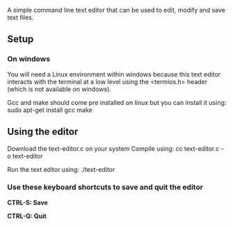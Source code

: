 A simple command line text editor that can be used to edit, modify and save text files.

## Setup

### On windows

You will need a Linux environment within windows because this text editor interacts with the terminal at a low level using the <termios.h> header (which is not available on windows).

Gcc and make should come pre installed on linux but you can install it using: sudo apt-get install gcc make

## Using the editor

Download the text-editor.c on your system
Compile using: cc text-editor.c -o text-editor

Run the text editor using: ./text-editor

### Use these keyboard shortcuts to save and quit the editor
**CTRL-S: Save**

**CTRL-Q: Quit**

